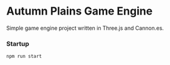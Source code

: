 # Autumn Plains Game Engine

Simple game engine project written in Three.js and Cannon.es.

### Startup

`npm run start`